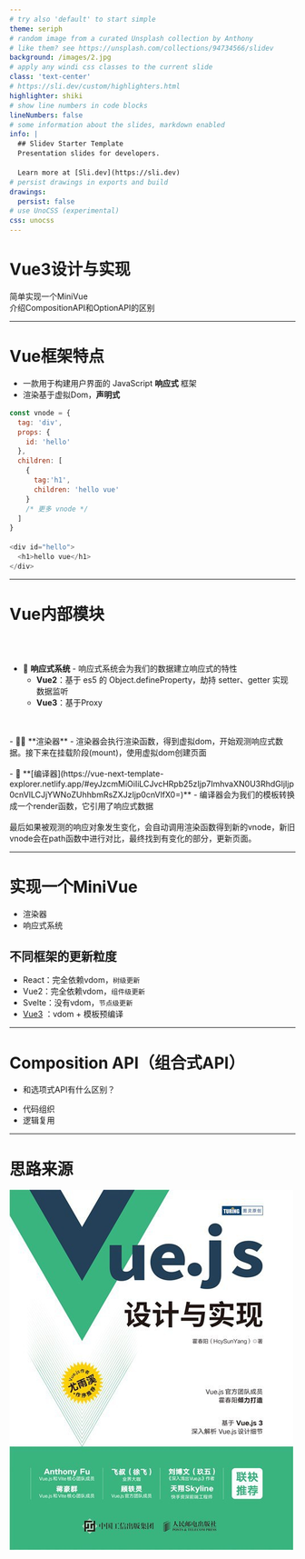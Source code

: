 ```yaml
---
# try also 'default' to start simple
theme: seriph
# random image from a curated Unsplash collection by Anthony
# like them? see https://unsplash.com/collections/94734566/slidev
background: /images/2.jpg
# apply any windi css classes to the current slide
class: 'text-center'
# https://sli.dev/custom/highlighters.html
highlighter: shiki
# show line numbers in code blocks
lineNumbers: false
# some information about the slides, markdown enabled
info: |
  ## Slidev Starter Template
  Presentation slides for developers.

  Learn more at [Sli.dev](https://sli.dev)
# persist drawings in exports and build
drawings:
  persist: false
# use UnoCSS (experimental)
css: unocss
---
```


# Vue3设计与实现

<div class="text-s text-gray-400">简单实现一个MiniVue</div> 
<div class="text-s text-gray-400">介绍CompositionAPI和OptionAPI的区别</div>

<!-- <div class="pt-12">
  <span @click="$slidev.nav.next" class="px-2 py-1 rounded cursor-pointer" hover="bg-white bg-opacity-10">
    Press Space for next page <carbon:arrow-right class="inline"/>
  </span>
</div> -->

<!-- <div class="abs-br m-6 flex gap-2">
  <button @click="$slidev.nav.openInEditor()" title="Open in Editor" class="text-xl icon-btn opacity-50 !border-none !hover:text-white">
    <carbon:edit />
  </button>
  <a href="https://github.com/slidevjs/slidev" target="_blank" alt="GitHub"
    class="text-xl icon-btn opacity-50 !border-none !hover:text-white">
    <carbon-logo-github />
  </a>
</div> -->

<!--
The last comment block of each slide will be treated as slide notes. It will be visible and editable in Presenter Mode along with the slide. [Read more in the docs](https://sli.dev/guide/syntax.html#notes)
-->

<style>
  h1{
        background-color: transparent;

  }
</style>

---

<h1 class="linear">Vue框架特点</h1>

- 一款用于构建用户界面的 JavaScript **响应式** 框架
- 渲染基于虚拟Dom，**声明式**


<div v-click class="opacity-75">

```js
const vnode = {
  tag: 'div',
  props: {
    id: 'hello'
  },
  children: [
    {
      tag:'h1',
      children: 'hello vue'
    }
    /* 更多 vnode */
  ]
}

<div id="hello">
  <h1>hello vue</h1>
</div>
```

</div>


---

<h1 class="linear">Vue内部模块</h1>

<!-- Slidev is a slides maker and presenter designed for developers, consist of the following features -->
<br>
<br>

- 📝 **响应式系统** - 响应式系统会为我们的数据建立响应式的特性
  - **Vue2**：基于 es5 的 Object.defineProperty，劫持 setter、getter 实现数据监听
  - **Vue3**：基于Proxy
<br>
<br>
- 🧑‍💻 **渲染器** - 渲染器会执行渲染函数，得到虚拟dom，开始观测响应式数据。接下来在挂载阶段(mount)，使用虚拟dom创建页面
<br>
<br>
- 🎨 **[编译器](https://vue-next-template-explorer.netlify.app/#eyJzcmMiOiIiLCJvcHRpb25zIjp7ImhvaXN0U3RhdGljIjp0cnVlLCJjYWNoZUhhbmRsZXJzIjp0cnVlfX0=)** - 编译器会为我们的模板转换成一个render函数，它引用了响应式数据
<br>
<br>

<v-click>

<div class="opacity-75">
最后如果被观测的响应对象发生变化，会自动调用渲染函数得到新的vnode，新旧vnode会在path函数中进行对比，最终找到有变化的部分，更新页面。 
</div>

</v-click>

<!--
You can have `style` tag in markdown to override the style for the current page.
Learn more: https://sli.dev/guide/syntax#embedded-styles
-->

---

 
<h1 class="linear">实现一个MiniVue</h1>

- 渲染器
- 响应式系统

<v-click>

<div class="pt-20 opacity-75">
 
## 不同框架的更新粒度

<div class="pt10"></div>

- React：完全依赖vdom，`树级更新`
- Vue2：完全依赖vdom，`组件级更新`
- Svelte：没有vdom，`节点级更新`
- [Vue3](https://vue-next-template-explorer.netlify.app/#eyJzcmMiOiIiLCJvcHRpb25zIjp7ImhvaXN0U3RhdGljIjp0cnVlLCJjYWNoZUhhbmRsZXJzIjp0cnVlfX0=)
：vdom + 模板预编译

 

</div>

</v-click>

---

<h1 class="linear">Composition API（组合式API）</h1>

- 和选项式API有什么区别？

<v-click>

<div class="pt-20">

- 代码组织
- 逻辑复用

</div>

</v-click>


<style>
.footnotes-sep {
  @apply mt-20 opacity-10;
}
.footnotes {
  @apply text-sm opacity-75;
}
.footnote-backref {
  display: none;
}
</style>

---

<h1 class="linear">思路来源</h1>

<img src="/images/vue.jpg" class="m-15 h-60 shadow"  />
